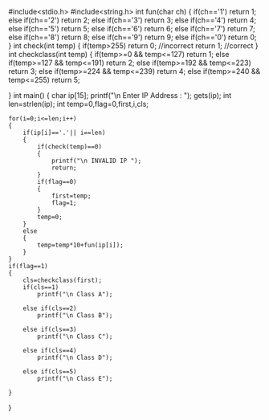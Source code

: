 #include<stdio.h>
#include<string.h>
int fun(char ch)
{
if(ch=='1')
return 1;
else if(ch=='2')
return 2;
else if(ch=='3')
return 3;
else if(ch=='4')
return 4;
else if(ch=='5')
return 5;
else if(ch=='6')
return 6;
else if(ch=='7')
return 7;
else if(ch=='8')
return 8;
else if(ch=='9')
return 9;
else if(ch=='0')
return 0;
}
int check(int temp)
{
	if(temp>255)
		return 0; //incorrect
	return 1; //correct
}
int checkclass(int temp)
{
	if(temp>=0 && temp<=127)
		return 1;
	else if(temp>=127 && temp<=191)
		return 2;
		else if(temp>=192 && temp<=223)
		return 3;
		else if(temp>=224 && temp<=239)
		return 4;
		else if(temp>=240 && temp<=255)
		return 5;

}
int main()
{
	char ip[15];
	printf("\n Enter IP Address : ");
	gets(ip);
	int len=strlen(ip);
	int temp=0,flag=0,first,i,cls;
	
	for(i=0;i<=len;i++)
    {
    	if(ip[i]=='.'|| i==len)
    	{
    		if(check(temp)==0)
        	{
            	printf("\n INVALID IP ");
                return;					 		
			}
            if(flag==0)
            {
              	first=temp;
                flag=1;
            }
            temp=0;
    	}
    	else
    	{
    		temp=temp*10+fun(ip[i]);
		}
	}
	if(flag==1)
	{
		cls=checkclass(first);
		if(cls==1)
			printf("\n Class A");

		else if(cls==2)
			printf("\n Class B");

		else if(cls==3)
			printf("\n Class C");

		else if(cls==4)
			printf("\n Class D");

		else if(cls==5)
			printf("\n Class E");

	}
}
    
